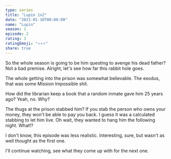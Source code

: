 ```yaml
---
type: series
title: "Lupin 1x2"
date: "2021-01-10T00:00:00"
name: "Lupin"
season: 1
episode: 2
rating: 3
ratingEmoji: "⭐️⭐️⭐️"
share: true
---
```


So the whole season is going to be him questing to avenge his dead father? Not a bad premise. Alright, let's see how far this rabbit hole goes.

The whole getting into the prison was somewhat believable. The exodus, that was some Mission Impossible shit.

How did the librarian keep a book that a random inmate gave him 25 years ago? Yeah, no. Why?

The thugs at the prison stabbed him? If you stab the person who owns your money, they won't be able to pay you back. I guess it was a calculated stabbing to let him live. Oh wait, they wanted to hang him the following night. What!?

I don't know, this episode was less realistic. Interesting, sure, but wasn't as well thought as the first one.

I'll continue watching, see what they come up with for the next one.
